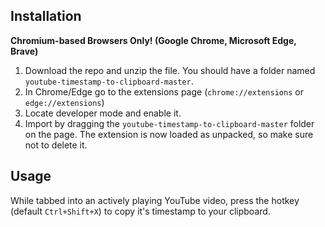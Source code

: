 ## Installation
**Chromium-based Browsers Only! (Google Chrome, Microsoft Edge, Brave)**
1. Download the repo and unzip the file. You should have a folder named `youtube-timestamp-to-clipboard-master`.
1. In Chrome/Edge go to the extensions page (`chrome://extensions` or `edge://extensions`)
1. Locate developer mode and enable it.
1. Import by dragging the `youtube-timestamp-to-clipboard-master` folder on the page. The extension is now loaded as unpacked, so make sure not to delete it.

## Usage
While tabbed into an actively playing YouTube video, press the hotkey (default `Ctrl+Shift+X`) to copy it's timestamp to your clipboard.
